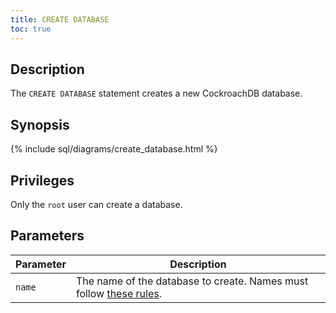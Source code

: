 ```yaml
---
title: CREATE DATABASE
toc: true
---
```


## Description

The `CREATE DATABASE` statement creates a new CockroachDB database.  

## Synopsis

{% include sql/diagrams/create_database.html %}

## Privileges

Only the `root` user can create a database.

## Parameters

| Parameter | Description |
|-----------|-------------|
| `name` | The name of the database to create. Names must follow [these rules](data-definition.html#identifiers). |
